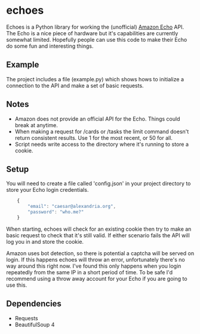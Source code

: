 echoes
======
Echoes is a Python library for working the (unofficial) [Amazon Echo](http://www.amazon.com/oc/echo/) API. 
The Echo is a nice piece of hardware but it's capabilities are currently somewhat limited. Hopefully 
people can use this code to make their Echo do some fun and interesting things.

Example
-------
The project includes a file (example.py) which shows hows to initialize a connection to the API and 
make a set of basic requests.
    
    
Notes
-----
* Amazon does not provide an official API for the Echo. Things could break at anytime.
* When making a request for /cards or /tasks the limit command doesn't return consistent results. Use 1 for the most recent, or 50 for all.
* Script needs write access to the directory where it's running to store a cookie.

Setup
-----
You will need to create a file called 'config.json' in your project directory to store your Echo login credentials.

```javascript
    { 
        "email": "caesar@alexandria.org", 
        "password": "who.me?" 
    }
```

When starting, echoes will check for an existing cookie then try to make an basic 
request to check that it's still valid. If either scenario fails the API will log 
you in and store the cookie.

Amazon uses bot detection, so there is potential a captcha will be served on login.
If this happens echoes will throw an error, unfortunately there's no way around this
right now. I've found this only happens when you login repeatedly from the same IP
in a short period of time. To be safe I'd recommend using a throw away account for your
Echo if you are going to use this.

Dependencies
------------
* Requests
* BeautifulSoup 4
